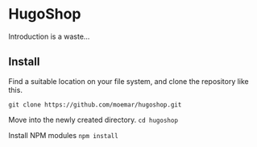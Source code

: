 # HugoShop
Introduction is a waste...

## Install
Find a suitable location on your file system, and clone the repository like this.

`git clone https://github.com/moemar/hugoshop.git`

Move into the newly created directory.
`cd hugoshop`

Install NPM modules
`npm install`
